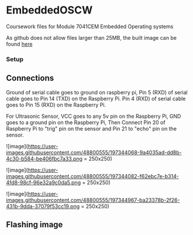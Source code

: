 # EmbeddedOSCW
Coursework files for Module 7041CEM Embedded Operating systems

As github does not allow files larger than 25MB, the built image can be found [here](https://livecoventryac-my.sharepoint.com/:f:/g/personal/shaikhm17_uni_coventry_ac_uk/ErEe6ZIdEslAl6O0qSce0rAB6AuFlu8z_8qVrNcaU5hC2A?e=zlCtbB)


### Setup

## Connections

Ground of serial cable goes to ground on raspberry pi, Pin 5 (RXD) of serial cable goes to Pin 14 (TXD) on the Raspberry Pi. 
Pin 4 (RXD) of serial cable goes to Pin 15 (RXD) on the Raspberry Pi.

For Ultrasonic Sensor, VCC goes to any 5v pin on the Raspberry Pi, GND goes to a ground pin on the Raspberry Pi,
Then Connect Pin 20 of Raspberry Pi to "trig" pin on the sensor and Pin 21 to "echo" pin on the sensor.


![image](https://user-images.githubusercontent.com/48800555/197344068-9a4035ad-dd8b-4c30-b584-be406fbc7a33.png = 250x250)

![image](https://user-images.githubusercontent.com/48800555/197344082-f62ebc7e-b314-4fd8-98cf-96e32a9c0da5.png = 250x250)

![image](https://user-images.githubusercontent.com/48800555/197344967-ba23378b-2f26-431b-9dda-37079f53cc19.png = 250x250)


## Flashing image
